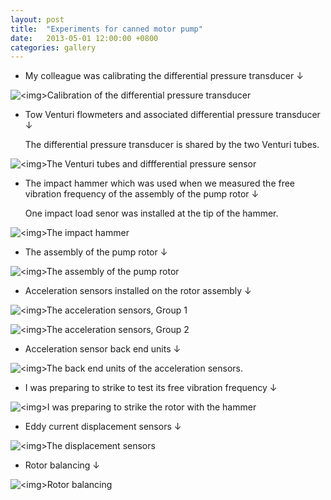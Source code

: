 ```yaml
---
layout: post
title:  "Experiments for canned motor pump"
date:   2013-05-01 12:00:00 +0800
categories: gallery
---
```


* My colleague was calibrating the differential pressure transducer &darr;

<p><img src="{{site.baseurl}}/my_collection/gallery/canned_motor_pump_exp/IMG_2391_diff_pressure_calibration.JPG" alt="<img>Calibration of the differential pressure transducer"></p>

*	Tow Venturi flowmeters and associated differential pressure transducer &darr;

	The differential pressure transducer is shared by the two Venturi tubes. 

<p><img src="{{site.baseurl}}/my_collection/gallery/canned_motor_pump_exp/IMG_2398_Venturi_tube_flowmeter.JPG" alt="<img>The Venturi tubes and diffferential pressure sensor"></p>

*	The impact hammer which was used when we measured the free vibration frequency of the assembly of the pump rotor &darr;

	One impact load senor was installed at the tip of the hammer.

<p><img src="{{site.baseurl}}/my_collection/gallery/canned_motor_pump_exp/IMG_2443_impact_hammer.JPG" alt="<img>The impact hammer"></p>

* The assembly of the pump rotor &darr;

<p><img src="{{site.baseurl}}/my_collection/gallery/canned_motor_pump_exp/IMG_2450_pump_rotor.JPG" alt="<img>The assembly of the pump rotor"></p>

* Acceleration sensors installed on the rotor assembly &darr;

<p><img src="{{site.baseurl}}/my_collection/gallery/canned_motor_pump_exp/IMG_2462_acc_sensors_on_rotor_2.JPG" alt="<img>The acceleration sensors, Group 1"></p>

<p><img src="{{site.baseurl}}/my_collection/gallery/canned_motor_pump_exp/IMG_2451_acc_senors_on_rotor.JPG" alt="<img>The acceleration sensors, Group 2"></p>

* Acceleration sensor back end units &darr;

<p><img src="{{site.baseurl}}/my_collection/gallery/canned_motor_pump_exp/IMG_2483_acc_sensor_power_units.JPG" alt="<img>The back end units of the acceleration sensors."></p>

* I was preparing to strike to test its free vibration frequency &darr;

<p><img src="{{site.baseurl}}/my_collection/gallery/canned_motor_pump_exp/IMG_2453_strike.JPG" alt="<img>I was preparing to strike the rotor with the hammer"></p>

* Eddy current displacement sensors &darr;

<p><img src="{{site.baseurl}}/my_collection/gallery/canned_motor_pump_exp/IMG_2476_disp_sensors.JPG" alt="<img>The displacement sensors"></p>

* Rotor balancing &darr;

<p><img src="{{site.baseurl}}/my_collection/gallery/canned_motor_pump_exp/IMG_2511_rotor_balancing.JPG" alt="<img>Rotor balancing"></p>


